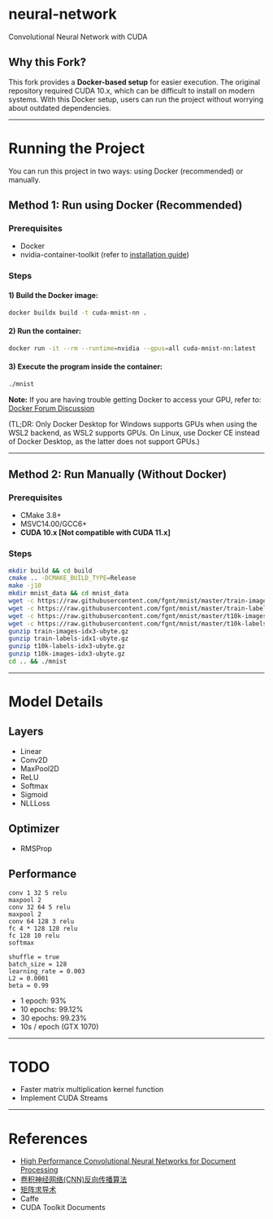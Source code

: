 ﻿# neural-network
Convolutional Neural Network with CUDA

## Why this Fork?
This fork provides a **Docker-based setup** for easier execution. The original repository required CUDA 10.x, which can be difficult to install on modern systems. With this Docker setup, users can run the project without worrying about outdated dependencies.

---

# Running the Project
You can run this project in two ways: using Docker (recommended) or manually.

## Method 1: Run using Docker (Recommended)
### Prerequisites
* Docker
* nvidia-container-toolkit (refer to [installation guide](https://docs.nvidia.com/datacenter/cloud-native/container-toolkit/latest/install-guide.html))

### Steps
#### 1) Build the Docker image:
```sh
docker buildx build -t cuda-mnist-nn .
```

#### 2) Run the container:
```sh
docker run -it --rm --runtime=nvidia --gpus=all cuda-mnist-nn:latest
```

#### 3) Execute the program inside the container:
```sh
./mnist
```

**Note:** If you are having trouble getting Docker to access your GPU, refer to: [Docker Forum Discussion](https://forums.docker.com/t/cant-start-containers-with-gpu-access-on-linux-mint/144606)

(TL;DR: Only Docker Desktop for Windows supports GPUs when using the WSL2 backend, as WSL2 supports GPUs. On Linux, use Docker CE instead of Docker Desktop, as the latter does not support GPUs.)

---

## Method 2: Run Manually (Without Docker)
### Prerequisites
* CMake 3.8+
* MSVC14.00/GCC6+
* **CUDA 10.x [Not compatible with CUDA 11.x]**

### Steps
```sh
mkdir build && cd build
cmake .. -DCMAKE_BUILD_TYPE=Release
make -j10
mkdir mnist_data && cd mnist_data
wget -c https://raw.githubusercontent.com/fgnt/mnist/master/train-images-idx3-ubyte.gz
wget -c https://raw.githubusercontent.com/fgnt/mnist/master/train-labels-idx1-ubyte.gz
wget -c https://raw.githubusercontent.com/fgnt/mnist/master/t10k-images-idx3-ubyte.gz
wget -c https://raw.githubusercontent.com/fgnt/mnist/master/t10k-labels-idx1-ubyte.gz
gunzip train-images-idx3-ubyte.gz
gunzip train-labels-idx1-ubyte.gz
gunzip t10k-labels-idx3-ubyte.gz
gunzip t10k-images-idx3-ubyte.gz
cd .. && ./mnist
```

---

# Model Details
## Layers
* Linear
* Conv2D
* MaxPool2D
* ReLU
* Softmax
* Sigmoid
* NLLLoss

## Optimizer
* RMSProp

## Performance
```
conv 1 32 5 relu
maxpool 2
conv 32 64 5 relu
maxpool 2
conv 64 128 3 relu
fc 4 * 128 128 relu
fc 128 10 relu
softmax

shuffle = true
batch_size = 128
learning_rate = 0.003
L2 = 0.0001
beta = 0.99
```

* 1 epoch: 93%
* 10 epochs: 99.12%
* 30 epochs: 99.23%
* 10s / epoch (GTX 1070)

---

# TODO
* Faster matrix multiplication kernel function
* Implement CUDA Streams

---

# References
* [High Performance Convolutional Neural Networks for Document Processing](https://hal.inria.fr/file/index/docid/112631/filename/p1038112283956.pdf)
* [卷积神经网络(CNN)反向传播算法](https://www.cnblogs.com/pinard/p/6494810.html)
* [矩阵求导术](https://zhuanlan.zhihu.com/p/24709748)
* Caffe
* CUDA Toolkit Documents

